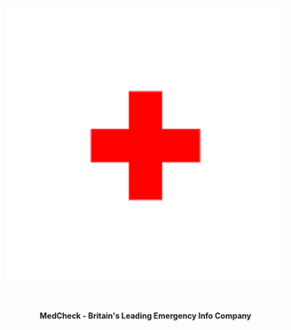 <p align="center">
  <img src="12E32148-6EB4-4259-9471-781CA4155AC4.png" alt="MedCheck Red Cross"/>
</p>
<br>
<p align="center">
  <b>MedCheck - Britain's Leading Emergency Info Company</b>
</p>
